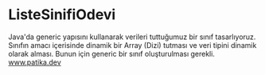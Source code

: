 # ListeSinifiOdevi
Java'da generic yapısını kullanarak verileri tuttuğumuz bir sınıf tasarlıyoruz.  Sınıfın amacı içerisinde dinamik bir Array (Dizi) tutması ve veri tipini dinamik olarak alması. Bunun için generic bir sınıf oluşturulması gerekli.
 www.patika.dev
